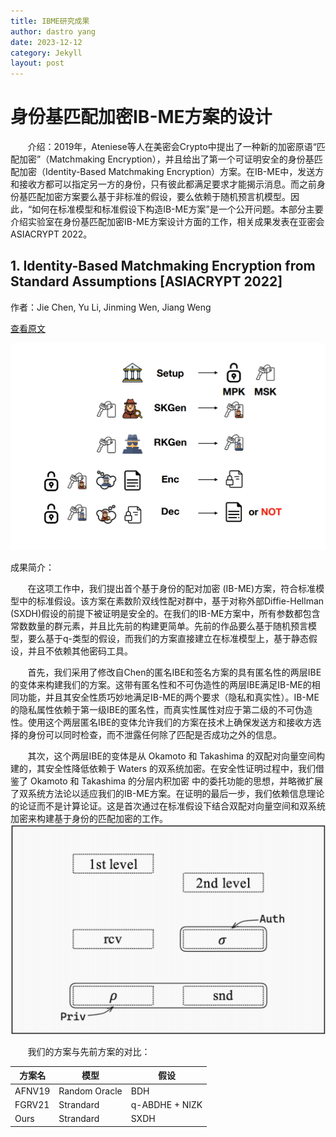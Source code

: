 ```yaml
---
title: IBME研究成果
author: dastro yang
date: 2023-12-12
category: Jekyll
layout: post
---
```


# 身份基匹配加密IB-ME方案的设计

&nbsp;&nbsp;&nbsp;&nbsp;&nbsp;&nbsp;&nbsp;介绍：2019年，Ateniese等人在美密会Crypto中提出了一种新的加密原语“匹配加密”（Matchmaking Encryption），并且给出了第一个可证明安全的身份基匹配加密（Identity-Based Matchmaking Encryption）方案。在IB-ME中，发送方和接收方都可以指定另一方的身份，只有彼此都满足要求才能揭示消息。而之前身份基匹配加密方案要么基于非标准的假设，要么依赖于随机预言机模型。因此，“如何在标准模型和标准假设下构造IB-ME方案”是一个公开问题。本部分主要介绍实验室在身份基匹配加密IB-ME方案设计方面的工作，相关成果发表在亚密会ASIACRYPT 2022。

## 1. Identity-Based Matchmaking Encryption from Standard Assumptions [ASIACRYPT 2022]

作者：Jie Chen, Yu Li, Jinming Wen, Jiang Weng

[查看原文](https://link.springer.com/chapter/10.1007/978-3-031-22969-5_14)

<img src="../assets/ibme.png">

成果简介：

&nbsp;&nbsp;&nbsp;&nbsp;&nbsp;&nbsp;&nbsp;在这项工作中，我们提出首个基于身份的配对加密 (IB-ME)方案，符合标准模型中的标准假设。该方案在素数阶双线性配对群中，基于对称外部Diffie-Hellman (SXDH)假设的前提下被证明是安全的。在我们的IB-ME方案中，所有参数都包含常数数量的群元素，并且比先前的构建更简单。先前的作品要么基于随机预言模 型，要么基于q-类型的假设，而我们的方案直接建立在标准模型上，基于静态假设，并且不依赖其他密码工具。

&nbsp;&nbsp;&nbsp;&nbsp;&nbsp;&nbsp;&nbsp;首先，我们采用了修改自Chen的匿名IBE和签名方案的具有匿名性的两层IBE的变体来构建我们的方案。这带有匿名性和不可伪造性的两层IBE满足IB-ME的相同功能，并且其安全性质巧妙地满足IB-ME的两个要求（隐私和真实性）。IB-ME的隐私属性依赖于第一级IBE的匿名性，而真实性属性对应于第二级的不可伪造性。使用这个两层匿名IBE的变体允许我们的方案在技术上确保发送方和接收方选择的身份可以同时检查，而不泄露任何除了匹配是否成功之外的信息。

&nbsp;&nbsp;&nbsp;&nbsp;&nbsp;&nbsp;&nbsp;其次，这个两层IBE的变体是从 Okamoto 和 Takashima 的双配对向量空间构建的，其安全性降低依赖于 Waters 的双系统加密。在安全性证明过程中，我们借鉴了 Okamoto 和 Takashima 的分层内积加密 中的委托功能的思想，并略微扩展了双系统方法论以适应我们的IB-ME方案。在证明的最后一步，我们依赖信息理论的论证而不是计算论证。这是首次通过在标准假设下结合双配对向量空间和双系统加密来构建基于身份的匹配加密的工作。
<img src="../assets/ibme2.png">

&nbsp;&nbsp;&nbsp;&nbsp;&nbsp;&nbsp;&nbsp;我们的方案与先前方案的对比：



| 方案名 | 模型          | 假设           |
| ------ | ------------- | -------------- |
| AFNV19 | Random Oracle | BDH            |
| FGRV21 | Strandard     | q-ABDHE + NIZK |
| Ours   | Strandard     | SXDH           |

